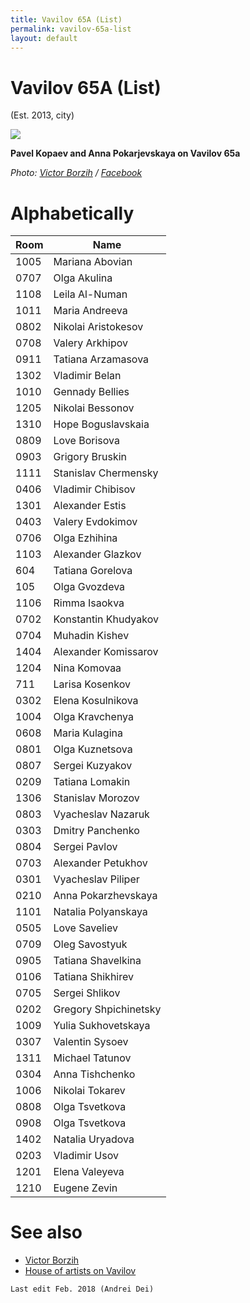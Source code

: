```yaml
---
title: Vavilov 65A (List)
permalink: vavilov-65a-list
layout: default
---
```


# Vavilov 65A (List)

(Est. 2013, city)

![](/encyclopedia/images/vavilov-65-а-list.jpg)

**Pavel Kopaev and Anna Pokarjevskaya on Vavilov 65а**

*Photo: [Victor Borzih](borzih-victor) / [Facebook](facebook)*

# Alphabetically

|Room|Name|
|----|-----|
|1005| Mariana Abovian |
|0707| Olga Akulina |
|1108| Leila Al-Numan |
|1011| Maria Andreeva |
|0802| Nikolai Aristokesov |
|0708| Valery Arkhipov |
|0911| Tatiana Arzamasova |
|1302| Vladimir Belan |
|1010| Gennady Bellies |
|1205| Nikolai Bessonov |
|1310 |Hope Boguslavskaia |
|0809 |Love Borisova |
|0903 |Grigory Bruskin |
|1111 |Stanislav Chermensky |
|0406 |Vladimir Chibisov |
|1301 |Alexander Estis |
|0403 |Valery Evdokimov |
|0706 |Olga Ezhihina |
|1103 |Alexander Glazkov |
|604 |Tatiana Gorelova |
|105 |Olga Gvozdeva |
1106 |Rimma Isaokva |
|0702 |Konstantin Khudyakov |
|0704 |Muhadin Kishev |
|1404 |Alexander Komissarov |
|1204 |Nina Komovaa |
|711 |Larisa Kosenkov |
|0302 |Elena Kosulnikova |
|1004 |Olga Kravchenya |
|0608 |Maria Kulagina |
|0801 |Olga Kuznetsova |
|0807 |Sergei Kuzyakov |
|0209 |Tatiana Lomakin |
|1306 |Stanislav Morozov |
|0803 |Vyacheslav Nazaruk |
|0303 |Dmitry Panchenko |
|0804 |Sergei Pavlov |
|0703 |Alexander Petukhov |
|0301 |Vyacheslav Piliper |
|0210 |Anna Pokarzhevskaya |
|1101 |Natalia Polyanskaya |
|0505 |Love Saveliev |
|0709 |Oleg Savostyuk |
|0905 |Tatiana Shavelkina |
|0106 |Tatiana Shikhirev |
|0705 |Sergei Shlikov |
|0202 |Gregory Shpichinetsky |
|1009 |Yulia Sukhovetskaya |
|0307 |Valentin Sysoev |
|1311 |Michael Tatunov |
|0304 |Anna Tishchenko |
|1006 |Nikolai Tokarev |
|0808 |Olga Tsvetkova |
|0908 |Olga Tsvetkova |
|1402 |Natalia Uryadova |
|0203 |Vladimir Usov |
|1201 |Elena Valeyeva |
|1210 |Eugene Zevin|

# See also

+ [Victor Borzih](borzih-victor)
+ [House of artists on Vavilov](page-template)


`Last edit Feb. 2018 (Andrei Dei)`
